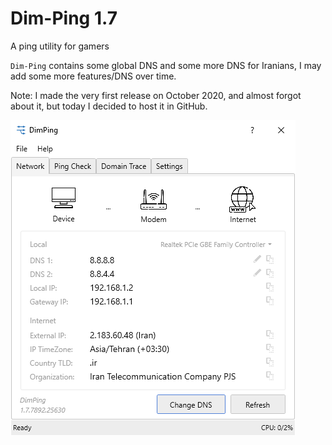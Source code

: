 # Dim-Ping 1.7
A ping utility for gamers

`Dim-Ping` contains some global DNS and some more DNS for Iranians, I may add some more features/DNS over time.

Note: I made the very first release on October 2020, and almost forgot about it, but today I decided to host it in GitHub. 

![DimPing Screenshot](screenshot.png?raw=true "DimPing Screenshot")